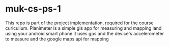 # muk-cs-ps-1
This repo is part of the project implementation, required for the course curicullum.
Planimeter is a simple gis app for measuring and mapping land using your android smart phone
it uses gps and the device's accelerometer to measure and the google maps api for mapping
